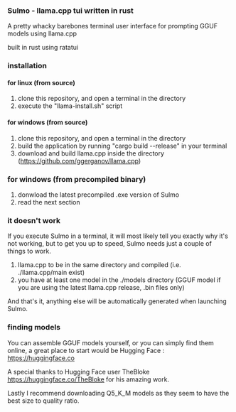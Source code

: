 ### Sulmo - llama.cpp tui written in rust

A pretty whacky barebones terminal user interface for prompting GGUF models using llama.cpp

built in rust using ratatui

### installation

#### for linux (from source)
1. clone this repository, and open a terminal in the directory
2. execute the "llama-install.sh" script

#### for windows (from source)
1. clone this repository, and open a terminal in the directory
2. build the application by running "cargo build --release" in your terminal
3. download and build llama.cpp inside the directory (https://github.com/ggerganov/llama.cpp)

### for windows (from precompiled binary)
1. donwload the latest precompiled .exe version of Sulmo
2. read the next section

### it doesn't work

If you execute Sulmo in a terminal, it will most likely tell you exactly why it's not working, but to get you up to speed, Sulmo needs just a couple of things to work.

1. llama.cpp to be in the same directory and compiled (i.e. ./llama.cpp/main exist)
2. you have at least one model in the ./models directory (GGUF model if you are using the latest llama.cpp release, .bin files only)

And that's it, anything else will be automatically generated when launching Sulmo.

### finding models

You can assemble GGUF models yourself, or you can simply find them online, a great place to start would be Hugging Face : https://huggingface.co

A special thanks to Hugging Face user TheBloke https://huggingface.co/TheBloke for his amazing work.

Lastly I recommend downloading Q5_K_M models as they seem to have the best size to quality ratio.

